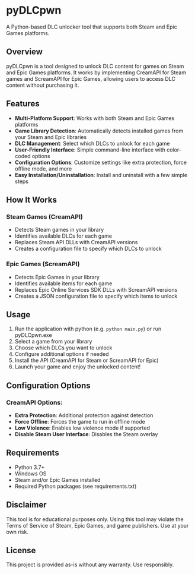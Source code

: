 # pyDLCpwn

A Python-based DLC unlocker tool that supports both Steam and Epic Games platforms.

## Overview

pyDLCpwn is a tool designed to unlock DLC content for games on Steam and Epic Games platforms. It works by implementing CreamAPI for Steam games and ScreamAPI for Epic Games, allowing users to access DLC content without purchasing it.

## Features

- **Multi-Platform Support**: Works with both Steam and Epic Games platforms
- **Game Library Detection**: Automatically detects installed games from your Steam and Epic libraries
- **DLC Management**: Select which DLCs to unlock for each game
- **User-Friendly Interface**: Simple command-line interface with color-coded options
- **Configuration Options**: Customize settings like extra protection, force offline mode, and more
- **Easy Installation/Uninstallation**: Install and uninstall with a few simple steps

## How It Works

### Steam Games (CreamAPI)
- Detects Steam games in your library
- Identifies available DLCs for each game
- Replaces Steam API DLLs with CreamAPI versions
- Creates a configuration file to specify which DLCs to unlock

### Epic Games (ScreamAPI)
- Detects Epic Games in your library
- Identifies available items for each game
- Replaces Epic Online Services SDK DLLs with ScreamAPI versions
- Creates a JSON configuration file to specify which items to unlock

## Usage

1. Run the application with python (e.g. `python main.py`) or run pyDLCpwn.exe
2. Select a game from your library
3. Choose which DLCs you want to unlock
4. Configure additional options if needed
5. Install the API (CreamAPI for Steam or ScreamAPI for Epic)
6. Launch your game and enjoy the unlocked content!

## Configuration Options

### CreamAPI Options:
- **Extra Protection**: Additional protection against detection
- **Force Offline**: Forces the game to run in offline mode
- **Low Violence**: Enables low violence mode if supported
- **Disable Steam User Interface**: Disables the Steam overlay

## Requirements

- Python 3.7+
- Windows OS
- Steam and/or Epic Games installed
- Required Python packages (see requirements.txt)

## Disclaimer

This tool is for educational purposes only. Using this tool may violate the Terms of Service of Steam, Epic Games, and game publishers. Use at your own risk.

## License

This project is provided as-is without any warranty. Use responsibly.
